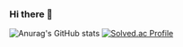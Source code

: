 ### Hi there 👋
![Anurag's GitHub stats](https://github-readme-stats.vercel.app/api?username=youjinforwho&show_icons=true&theme=dracula)
[![Solved.ac Profile](http://mazassumnida.wtf/api/v2/generate_badge?boj=forgood)](https://solved.ac/forgood/)
<!--
**youjinforwho/youjinforwho** is a ✨ _special_ ✨ repository because its `README.md` (this file) appears on your GitHub profile.

Here are some ideas to get you started:

- 🔭 I’m currently working on ...
- 🌱 I’m currently learning ...
- 👯 I’m looking to collaborate on ...
- 🤔 I’m looking for help with ...
- 💬 Ask me about ...
- 📫 How to reach me: ...
- 😄 Pronouns: ...
- ⚡ Fun fact: ...
-->
